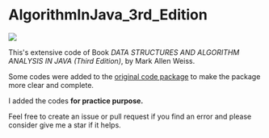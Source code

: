 # AlgorithmInJava_3rd_Edition

![](https://ws1.sinaimg.cn/mw690/0061W3qMgy1fv279mbq0yj30aj0dvwez.jpg)

This's extensive code of Book *DATA STRUCTURES AND ALGORITHM ANALYSIS IN JAVA (Third Edition)*, by Mark Allen Weiss.

Some codes were added to the [original code package](http://users.cis.fiu.edu/~weiss/dsaajava3/code/) to make the package more clear and complete.

I added the codes **for practice purpose.**

Feel free to create an issue or pull request if you find an error and please consider give me a star if it helps.


